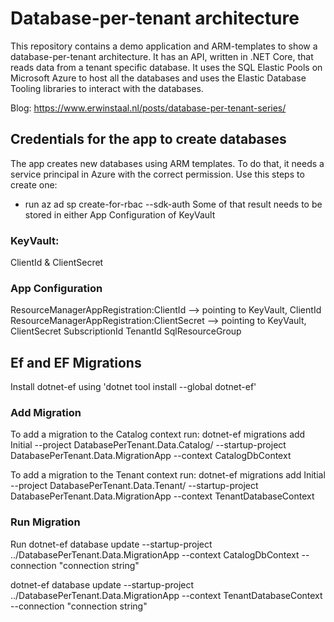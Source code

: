 # Database-per-tenant architecture
This repository contains a demo application and ARM-templates to show a database-per-tenant architecture. It has an API, written in .NET Core, that reads data from a tenant specific database. It uses the SQL Elastic Pools on Microsoft Azure to host all the databases and uses the Elastic Database Tooling libraries to interact with the databases.

Blog: https://www.erwinstaal.nl/posts/database-per-tenant-series/

## Credentials for the app to create databases
The app creates new databases using ARM templates. To do that, it needs a service principal in Azure with the correct permission. Use this steps to create one:
- run az ad sp create-for-rbac --sdk-auth
Some of that result needs to be stored in either App Configuration of KeyVault

### KeyVault:
ClientId & ClientSecret

### App Configuration
ResourceManagerAppRegistration:ClientId --> pointing to KeyVault, ClientId
ResourceManagerAppRegistration:ClientSecret --> pointing to KeyVault, ClientSecret
SubscriptionId
TenantId
SqlResourceGroup

## Ef and EF Migrations
Install dotnet-ef using 'dotnet tool install --global dotnet-ef'

### Add Migration
To add a migration to the Catalog context run: dotnet-ef migrations add Initial --project DatabasePerTenant.Data.Catalog/ --startup-project DatabasePerTenant.Data.MigrationApp --context CatalogDbContext

To add a migration to the Tenant context run: dotnet-ef migrations add Initial --project DatabasePerTenant.Data.Tenant/ --startup-project DatabasePerTenant.Data.MigrationApp --context TenantDatabaseContext

### Run Migration
Run
dotnet-ef database update --startup-project ../DatabasePerTenant.Data.MigrationApp --context CatalogDbContext --connection "connection string"

dotnet-ef database update --startup-project ../DatabasePerTenant.Data.MigrationApp --context TenantDatabaseContext --connection "connection string"